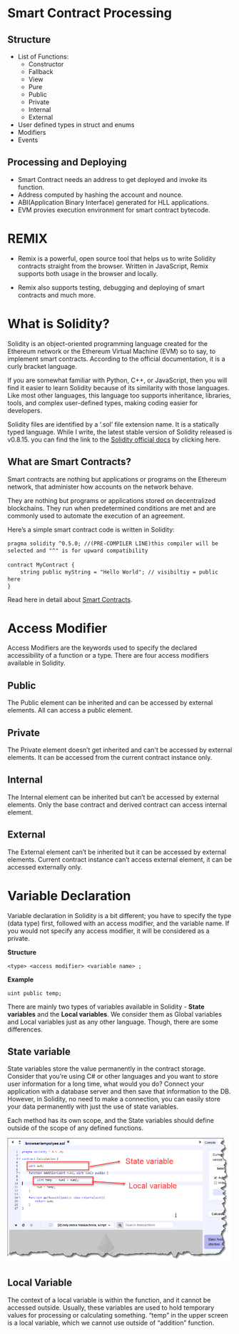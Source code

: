 # Smart Contract Processing 

## Structure

- List of Functions: 
    - Constructor 
    - Fallback 
    - View 
    - Pure 
    - Public
    - Private 
    - Internal
    - External
- User defined types in struct and enums
- Modifiers
- Events

## Processing and Deploying 

- Smart Contract needs an address to get deployed and invoke its function.
- Address computed by hashing the account and nounce.
- ABI(Application Binary Interface) generated for HLL applications.
- EVM provies execution environment for smart contract bytecode.

# REMIX

- Remix is a powerful, open source tool that helps us to write Solidity contracts straight from the browser. Written in JavaScript, Remix supports both usage in the browser and locally.

- Remix also supports testing, debugging and deploying of smart contracts and much more.

# What is Solidity?

Solidity is an object-oriented programming language created for the Ethereum network or the Ethereum Virtual Machine (EVM) so to say, to implement smart contracts. According to the official documentation, it is a curly bracket language.

If you are somewhat familiar with Python, C++, or JavaScript, then you will find it easier to learn Solidity because of its similarity with those languages. Like most other languages, this language too supports inheritance, libraries, tools, and complex user-defined types, making coding easier for developers.

Solidity files are identified by a ‘.sol’ file extension name. It is a statically typed language. While I write, the latest stable version of Solidity released is v0.8.15. you can find the link to the [Solidity official docs](https://docs.soliditylang.org/en/v0.8.15/) by clicking here.

## What are Smart Contracts?

Smart contracts are nothing but applications or programs on the Ethereum network, that administer how accounts on the network behave.

They are nothing but programs or applications stored on decentralized blockchains. They run when predetermined conditions are met and are commonly used to automate the execution of an agreement.

Here’s a simple smart contract code is written in Solidity:

```solidity
pragma solidity ^0.5.0; //(PRE-COMPILER LINE)this compiler will be selected and "^" is for upward compatibility

contract MyContract {
    string public myString = "Hello World"; // visibiltiy = public here
}
```
Read here in detail about [Smart Contracts](https://www.ibm.com/topics/smart-contracts).

# Access Modifier
 
Access Modifiers are the keywords used to specify the declared accessibility of a function or a type. There are four access modifiers available in Solidity.
 
## Public
 
The Public element can be inherited and can be accessed by external elements. All can access a public element. 
 
## Private
 
The Private element doesn’t get inherited and can't be accessed by external elements. It can be accessed from the current contract instance only. 
 
## Internal
 
The Internal element can be inherited but can’t be accessed by external elements. Only the base contract and derived contract can access internal element.
 
## External
 
The External element can’t be inherited but it can be accessed by external elements. Current contract instance can’t access external element, it can be accessed externally only.
 
# Variable Declaration 
 
Variable declaration in Solidity is a bit different; you have to specify the type (data type) first, followed with an access modifier, and the variable name. If you would not specify any access modifier, it will be considered as a private.  
 
**Structure**
```solidity
<type> <access modifier> <variable name> ;  
```
**Example**
```solidity
uint public temp;
```   
There are mainly two types of variables available in Solidity - **State variables** and the **Local variables**. We consider them as Global variables and Local variables just as any other language. Though, there are some differences.
 
## State variable
 
State variables store the value permanently in the contract storage. Consider that you’re using C# or other languages and you want to store user information for a long time, what would you do? Connect your application with a database server and then save that information to the DB. However, in Solidity, no need to make a connection, you can easily store your data permanently with just the use of state variables. 
 
Each method has its own scope, and the State variables should define outside of the scope of any defined functions.
 
![State variables and Local variables in Solidity](variables.png)

## Local Variable
 
The context of a local variable is within the function, and it cannot be accessed outside. Usually, these variables are used to hold temporary values for processing or calculating something. “temp” in the upper screen is a local variable, which we cannot use outside of “addition” function.
